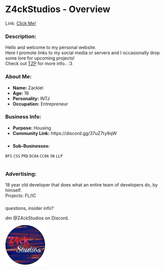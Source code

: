 # Z4ckStudios - Overview
<p>Link: <a href="https://z4ckstudios.github.io/Z4ckStudios/">Click Me!</a></p>

### <p>Description:</p>
<div>Hello and welcome to my personal website.</div>
<div>Here I promote links to my social media or servers and I occasionally drop some lore for upcoming projects!</div>
<div>Check out <a href="https://Z4ckStudios.github.io/Z4ckStudios/TZP">TZP</a> for more info.. :3</div>


### <p>About Me:</p>
- <div><b>Name:</b> Zackiel</div>
- <div><b>Age:</b> 18</div>
- <div><b>Personality:</b> INTJ</div>
- <div><b>Occupation:</b> Entrepreneur</div>

### <p>Business Info:</p>
- <div><b>Purpose:</b> Housing</div>
- <div><b>Community Link:</b> https://discord.gg/37uZ7ty9qW</div>

### <p></p>
- <div><b>Sub-Businesses:</b></div>
<code>BFS</code>
<code>CSS</code>
<code>PRD</code>
<code>DC0A</code>
<code>CC0A</code>
<code>SN</code>
<code>LLP</code>

# <p></p>
### <p>Advertising:</p>
<div>18 year old developer that does what an entire team of developers do, by himself.</div>
<div>Projects: FL/IC</div>

### <p></p>
<p>questions, insider info?</p>
<p>dm @Z4ckStudios on Discord.</p>

<img width="25%" src="/ZS-Images/Z4ckStudiosLogo.png"></img>
